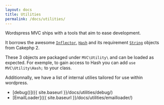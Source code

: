 ```yaml
---
layout: docs
title: Utilities
permalink: /docs/utilities/
---
```


Wordspress MVC ships with a tools that aim to ease development.

It borrows the awesome [`Inflector`](http://book.cakephp.org/2.0/en/core-utility-libraries/inflector.html), [`Hash`](http://book.cakephp.org/2.0/en/core-utility-libraries/hash.html) and its requirement [`String`](http://book.cakephp.org/2.0/en/core-utility-libraries/string.html) objects from Cakephp 2.

These 3 objects are packaged under `MVC\Utility\` and can be loaded as expected. For exemple, to gain access to Hash you can add `use MVC\Utility\Hash;` to your class.

Additionnally, we have a list of internal utilies tailored for use within wordpress.

* [debug()]({{ site.baseurl }}/docs/utilities/debug/)
* [EmailLoader]({{ site.baseurl }}/docs/utilities/emailloader/)
